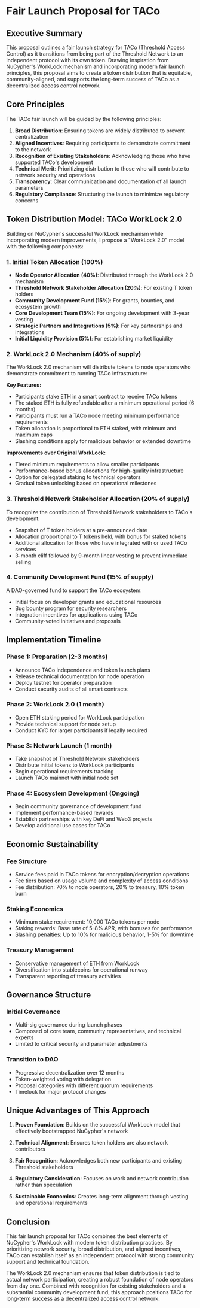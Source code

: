 # Fair Launch Proposal for TACo

## Executive Summary

This proposal outlines a fair launch strategy for TACo (Threshold Access Control) as it transitions from being part of the Threshold Network to an independent protocol with its own token. Drawing inspiration from NuCypher's WorkLock mechanism and incorporating modern fair launch principles, this proposal aims to create a token distribution that is equitable, community-aligned, and supports the long-term success of TACo as a decentralized access control network.

## Core Principles

The TACo fair launch will be guided by the following principles:

1. **Broad Distribution**: Ensuring tokens are widely distributed to prevent centralization
2. **Aligned Incentives**: Requiring participants to demonstrate commitment to the network
3. **Recognition of Existing Stakeholders**: Acknowledging those who have supported TACo's development
4. **Technical Merit**: Prioritizing distribution to those who will contribute to network security and operations
5. **Transparency**: Clear communication and documentation of all launch parameters
6. **Regulatory Compliance**: Structuring the launch to minimize regulatory concerns

## Token Distribution Model: TACo WorkLock 2.0

Building on NuCypher's successful WorkLock mechanism while incorporating modern improvements, I propose a "WorkLock 2.0" model with the following components:

### 1. Initial Token Allocation (100%)

- **Node Operator Allocation (40%)**: Distributed through the WorkLock 2.0 mechanism
- **Threshold Network Stakeholder Allocation (20%)**: For existing T token holders
- **Community Development Fund (15%)**: For grants, bounties, and ecosystem growth
- **Core Development Team (15%)**: For ongoing development with 3-year vesting
- **Strategic Partners and Integrations (5%)**: For key partnerships and integrations
- **Initial Liquidity Provision (5%)**: For establishing market liquidity

### 2. WorkLock 2.0 Mechanism (40% of supply)

The WorkLock 2.0 mechanism will distribute tokens to node operators who demonstrate commitment to running TACo infrastructure:

**Key Features:**
- Participants stake ETH in a smart contract to receive TACo tokens
- The staked ETH is fully refundable after a minimum operational period (6 months)
- Participants must run a TACo node meeting minimum performance requirements
- Token allocation is proportional to ETH staked, with minimum and maximum caps
- Slashing conditions apply for malicious behavior or extended downtime

**Improvements over Original WorkLock:**
- Tiered minimum requirements to allow smaller participants
- Performance-based bonus allocations for high-quality infrastructure
- Option for delegated staking to technical operators
- Gradual token unlocking based on operational milestones

### 3. Threshold Network Stakeholder Allocation (20% of supply)

To recognize the contribution of Threshold Network stakeholders to TACo's development:

- Snapshot of T token holders at a pre-announced date
- Allocation proportional to T tokens held, with bonus for staked tokens
- Additional allocation for those who have integrated with or used TACo services
- 3-month cliff followed by 9-month linear vesting to prevent immediate selling

### 4. Community Development Fund (15% of supply)

A DAO-governed fund to support the TACo ecosystem:

- Initial focus on developer grants and educational resources
- Bug bounty program for security researchers
- Integration incentives for applications using TACo
- Community-voted initiatives and proposals

## Implementation Timeline

### Phase 1: Preparation (2-3 months)
- Announce TACo independence and token launch plans
- Release technical documentation for node operation
- Deploy testnet for operator preparation
- Conduct security audits of all smart contracts

### Phase 2: WorkLock 2.0 (1 month)
- Open ETH staking period for WorkLock participation
- Provide technical support for node setup
- Conduct KYC for larger participants if legally required

### Phase 3: Network Launch (1 month)
- Take snapshot of Threshold Network stakeholders
- Distribute initial tokens to WorkLock participants
- Begin operational requirements tracking
- Launch TACo mainnet with initial node set

### Phase 4: Ecosystem Development (Ongoing)
- Begin community governance of development fund
- Implement performance-based rewards
- Establish partnerships with key DeFi and Web3 projects
- Develop additional use cases for TACo

## Economic Sustainability

### Fee Structure
- Service fees paid in TACo tokens for encryption/decryption operations
- Fee tiers based on usage volume and complexity of access conditions
- Fee distribution: 70% to node operators, 20% to treasury, 10% token burn

### Staking Economics
- Minimum stake requirement: 10,000 TACo tokens per node
- Staking rewards: Base rate of 5-8% APR, with bonuses for performance
- Slashing penalties: Up to 10% for malicious behavior, 1-5% for downtime

### Treasury Management
- Conservative management of ETH from WorkLock
- Diversification into stablecoins for operational runway
- Transparent reporting of treasury activities

## Governance Structure

### Initial Governance
- Multi-sig governance during launch phases
- Composed of core team, community representatives, and technical experts
- Limited to critical security and parameter adjustments

### Transition to DAO
- Progressive decentralization over 12 months
- Token-weighted voting with delegation
- Proposal categories with different quorum requirements
- Timelock for major protocol changes

## Unique Advantages of This Approach

1. **Proven Foundation**: Builds on the successful WorkLock model that effectively bootstrapped NuCypher's network

2. **Technical Alignment**: Ensures token holders are also network contributors

3. **Fair Recognition**: Acknowledges both new participants and existing Threshold stakeholders

4. **Regulatory Consideration**: Focuses on work and network contribution rather than speculation

5. **Sustainable Economics**: Creates long-term alignment through vesting and operational requirements

## Conclusion

This fair launch proposal for TACo combines the best elements of NuCypher's WorkLock with modern token distribution practices. By prioritizing network security, broad distribution, and aligned incentives, TACo can establish itself as an independent protocol with strong community support and technical foundation.

The WorkLock 2.0 mechanism ensures that token distribution is tied to actual network participation, creating a robust foundation of node operators from day one. Combined with recognition for existing stakeholders and a substantial community development fund, this approach positions TACo for long-term success as a decentralized access control network.
